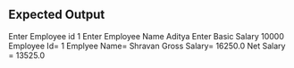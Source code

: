 ## Expected Output
Enter Employee id
1
Enter Employee Name
Aditya
Enter Basic Salary
10000
Employee Id= 1
Emplyee Name= Shravan
Gross Salary= 16250.0
Net Salary = 13525.0
